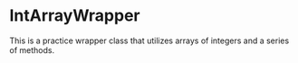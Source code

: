 # IntArrayWrapper
This is a practice wrapper class that utilizes arrays of integers and a series of methods.
